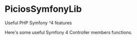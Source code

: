 # PiciosSymfonyLib
Useful PHP Symfony ^4 features

Here's some useful Symfony 4 Controller members functions.
